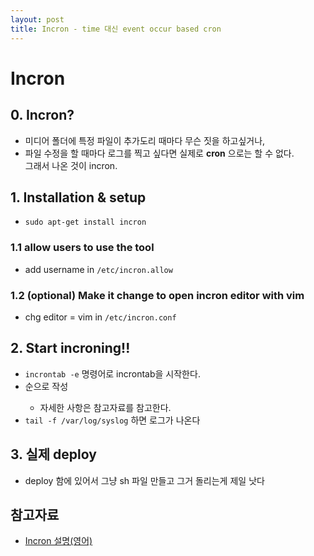 ```yaml
---
layout: post
title: Incron - time 대신 event occur based cron
---
```


# Incron

## 0. Incron?
* 미디어 폴더에 특정 파일이 추가도리 때마다 무슨 짓을 하고싶거나,
* 파일 수정을 할 때마다 로그를 찍고 싶다면
실제로 **cron** 으로는 할 수 없다. <br>
그래서 나온 것이 incron.

## 1. Installation & setup
* ```sudo apt-get install incron```

### 1.1 allow users to use the tool
* add username in ```/etc/incron.allow``` 

### 1.2 (optional) Make it change to open incron editor with vim
* chg editor = vim in ```/etc/incron.conf```

## 2. Start incroning!!
* ```incrontab -e``` 명령어로 incrontab을 시작한다. 
* <path> <mask> <command> 순으로 작성
	* 자세한 사항은 참고자료를 참고한다.
* ```tail -f /var/log/syslog``` 하면 로그가 나온다

## 3. 실제 deploy
* deploy 함에 있어서 그냥 sh 파일 만들고 그거 돌리는게 제일 낫다




## 참고자료
* [Incron 설명(영어)](https://www.linux.com/learn/how-use-incron-monitor-important-files-and-folders)
